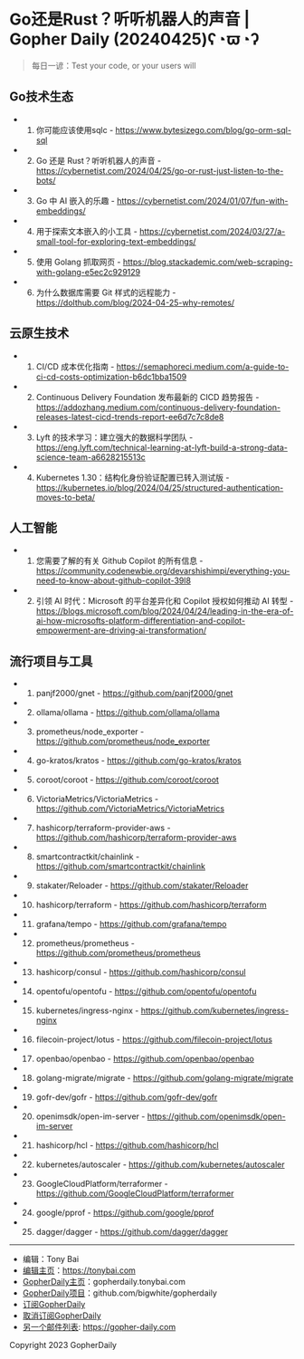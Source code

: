 # Go还是Rust？听听机器人的声音 | Gopher Daily (20240425)ʕ◔ϖ◔ʔ

>每日一谚：Test your code, or your users will

## Go技术生态


- 1. 你可能应该使用sqlc - https://www.bytesizego.com/blog/go-orm-sql-sql

- 2. Go 还是 Rust？听听机器人的声音 - https://cybernetist.com/2024/04/25/go-or-rust-just-listen-to-the-bots/

- 3. Go 中 AI 嵌入的乐趣 - https://cybernetist.com/2024/01/07/fun-with-embeddings/

- 4. 用于探索文本嵌入的小工具 - https://cybernetist.com/2024/03/27/a-small-tool-for-exploring-text-embeddings/

- 5. 使用 Golang 抓取网页 - https://blog.stackademic.com/web-scraping-with-golang-e5ec2c929129

- 6. 为什么数据库需要 Git 样式的远程能力 - https://dolthub.com/blog/2024-04-25-why-remotes/


## 云原生技术


- 1. CI/CD 成本优化指南 - https://semaphoreci.medium.com/a-guide-to-ci-cd-costs-optimization-b6dc1bba1509

- 2. Continuous Delivery Foundation 发布最新的 CICD 趋势报告 - https://addozhang.medium.com/continuous-delivery-foundation-releases-latest-cicd-trends-report-ee6d7c7c8de8

- 3. Lyft 的技术学习：建立强大的数据科学团队 - https://eng.lyft.com/technical-learning-at-lyft-build-a-strong-data-science-team-a6628215513c

- 4. Kubernetes 1.30：结构化身份验证配置已转入测试版 - https://kubernetes.io/blog/2024/04/25/structured-authentication-moves-to-beta/


## 人工智能


- 1. 您需要了解的有关 Github Copilot 的所有信息 - https://community.codenewbie.org/devarshishimpi/everything-you-need-to-know-about-github-copilot-39l8

- 2. 引领 AI 时代：Microsoft 的平台差异化和 Copilot 授权如何推动 AI 转型 - https://blogs.microsoft.com/blog/2024/04/24/leading-in-the-era-of-ai-how-microsofts-platform-differentiation-and-copilot-empowerment-are-driving-ai-transformation/


## 流行项目与工具


- 1. panjf2000/gnet - https://github.com/panjf2000/gnet

- 2. ollama/ollama - https://github.com/ollama/ollama

- 3. prometheus/node_exporter - https://github.com/prometheus/node_exporter

- 4. go-kratos/kratos - https://github.com/go-kratos/kratos

- 5. coroot/coroot - https://github.com/coroot/coroot

- 6. VictoriaMetrics/VictoriaMetrics - https://github.com/VictoriaMetrics/VictoriaMetrics

- 7. hashicorp/terraform-provider-aws - https://github.com/hashicorp/terraform-provider-aws

- 8. smartcontractkit/chainlink - https://github.com/smartcontractkit/chainlink

- 9. stakater/Reloader - https://github.com/stakater/Reloader

- 10. hashicorp/terraform - https://github.com/hashicorp/terraform

- 11. grafana/tempo - https://github.com/grafana/tempo

- 12. prometheus/prometheus - https://github.com/prometheus/prometheus

- 13. hashicorp/consul - https://github.com/hashicorp/consul

- 14. opentofu/opentofu - https://github.com/opentofu/opentofu

- 15. kubernetes/ingress-nginx - https://github.com/kubernetes/ingress-nginx

- 16. filecoin-project/lotus - https://github.com/filecoin-project/lotus

- 17. openbao/openbao - https://github.com/openbao/openbao

- 18. golang-migrate/migrate - https://github.com/golang-migrate/migrate

- 19. gofr-dev/gofr - https://github.com/gofr-dev/gofr

- 20. openimsdk/open-im-server - https://github.com/openimsdk/open-im-server

- 21. hashicorp/hcl - https://github.com/hashicorp/hcl

- 22. kubernetes/autoscaler - https://github.com/kubernetes/autoscaler

- 23. GoogleCloudPlatform/terraformer - https://github.com/GoogleCloudPlatform/terraformer

- 24. google/pprof - https://github.com/google/pprof

- 25. dagger/dagger - https://github.com/dagger/dagger


----

- 编辑：Tony Bai
- [编辑主页](https://tonybai.com)：https://tonybai.com
- [GopherDaily主页](https://gopherdaily.tonybai.com)：gopherdaily.tonybai.com
- [GopherDaily项目](https://github.com/bigwhite/gopherdaily)：github.com/bigwhite/gopherdaily
- [订阅GopherDaily](https://gopherdaily.tonybai.com/subscribe)
- [取消订阅GopherDaily](https://gopherdaily.tonybai.com/unsubscribe)
- [另一个邮件列表](https://gopher-daily.com): https://gopher-daily.com

Copyright 2023 GopherDaily
